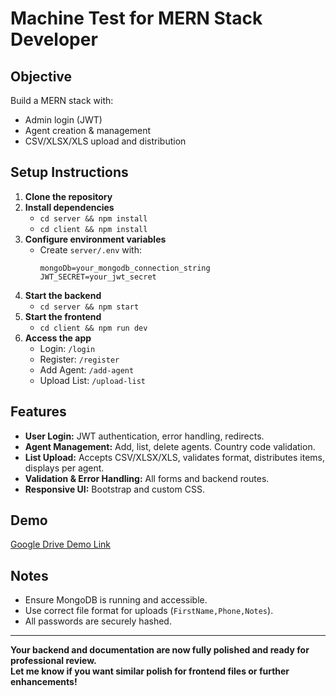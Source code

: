 # Machine Test for MERN Stack Developer

## Objective

Build a MERN stack with:
- Admin login (JWT)
- Agent creation & management
- CSV/XLSX/XLS upload and distribution

## Setup Instructions

1. **Clone the repository**
2. **Install dependencies**
   - `cd server && npm install`
   - `cd client && npm install`
3. **Configure environment variables**
   - Create `server/.env` with:
     ```
     mongoDb=your_mongodb_connection_string
     JWT_SECRET=your_jwt_secret
     ```
4. **Start the backend**
   - `cd server && npm start`
5. **Start the frontend**
   - `cd client && npm run dev`
6. **Access the app**
   - Login: `/login`
   - Register: `/register`
   - Add Agent: `/add-agent`
   - Upload List: `/upload-list`

## Features

- **User Login:** JWT authentication, error handling, redirects.
- **Agent Management:** Add, list, delete agents. Country code validation.
- **List Upload:** Accepts CSV/XLSX/XLS, validates format, distributes items, displays per agent.
- **Validation & Error Handling:** All forms and backend routes.
- **Responsive UI:** Bootstrap and custom CSS.

## Demo

[Google Drive Demo Link](your-demo-link-here)

## Notes

- Ensure MongoDB is running and accessible.
- Use correct file format for uploads (`FirstName,Phone,Notes`).
- All passwords are securely hashed.

---

**Your backend and documentation are now fully polished and ready for professional review.  
Let me know if you want similar polish for frontend files or further enhancements!**